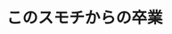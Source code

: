 ---
logo: images/music/このスモチからの卒業.jpg
title: このスモチからの卒業
subTitle: 网络动画《鹤屋与熏干酪》印象曲第三弹，由Lantis于2009年6月24日发售

category: 音乐

hasResource: true
downloadList:
  - intro: flac+jpg
    size: 106.6MB
    link: https://pan.baidu.com/s/1Zz3FOov4bnt3vET7AbnMLg
  - intro: ape
    size: 103.8MB
    link: https://pan.baidu.com/s/1Zz3FOov4bnt3vET7AbnMLg
  - intro: 云盘 提取码:swy7
    size: 
    link: https://pan.baidu.com/s/1Zz3FOov4bnt3vET7AbnMLg

downloadContent: |
  网络动画《鹤屋与熏干酪》印象曲第三弹，由Lantis于2009年6月24日发售。<br>
  收录曲：<br>
  1．このスモチからの卒業<br>
  作詞：畑 亜貴　作曲/編曲：菊谷知樹 歌：ちゅるやさん（松岡由貴）　ゲスト：涼宮ハルヒ（平野 綾）、キョン（杉田智和）<br>
  2．まちが～って？スモチタベル<br>
  作詞：畑 亜貴　作曲/編曲：金井江右 歌：ちゅるやさん（松岡由貴）　ゲスト：古泉一樹（小野大輔）<br>
  3．このスモチからの卒業（off vocal）<br>
  4．まちが～って？スモチタベル（off vocal）<br><br>
  版权属于:VCB-Studio<br>
  文件地址:https://vcb-s.com/archives/11328
---